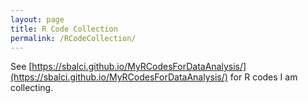 ```yaml
---
layout: page
title: R Code Collection
permalink: /RCodeCollection/
---
```


See [https://sbalci.github.io/MyRCodesForDataAnalysis/](https://sbalci.github.io/MyRCodesForDataAnalysis/) for R codes I am collecting.